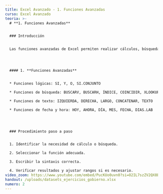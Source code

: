 ```yaml
---
title: Excel Avanzado - 1. Funciones Avanzadas
curso: Excel Avanzado
teoria: >-
  # **1. Funciones Avanzadas**


  ### Introducción


  Las funciones avanzadas de Excel permiten realizar cálculos, búsquedas y análisis complejos que optimizan procesos y reducen errores manuales.




  #### 1. **Funciones Avanzadas**


  * Funciones lógicas: SI, Y, O, SI.CONJUNTO

  * Funciones de búsqueda: BUSCARV, BUSCARH, ÍNDICE, COINCIDIR, XLOOKUP

  * Funciones de texto: IZQUIERDA, DERECHA, LARGO, CONCATENAR, TEXTO

  * Funciones de fecha y hora: HOY, AHORA, DÍA, MES, FECHA, DIAS.LAB




  ### Procedimiento paso a paso


  1. Identificar la necesidad de cálculo o búsqueda.

  2. Seleccionar la función adecuada.

  3. Escribir la sintaxis correcta.

  4. Verificar resultados y ajustar rangos si es necesario.
video_zoom: https://www.youtube.com/embed/PucKUo0uvn0?si=O2IL7szZV2QX8BL5
handout: /uploads/datasets_ejercicios_gobierno.xlsx
numero: 2
---
```

